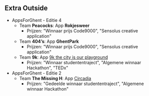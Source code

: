 Extra **Outside**
----------------------------------------------------

- AppsForGhent - Editie 4
  - Team **Peacocks**: App **Rokjesweer**
    - Prijzen: "Winnaar prijs Code9000", "Sensolus creative application"
  - Team **404’s**: App **GhentPark**
    - Prijzen: "Winnaar prijs Code9000", "Sensolus creative application"
  - Team **9k**: App [9k the city is our playground](http://www.slideshare.net/AppsForGhent/afg-presentatie)
    - Prijzen: "Winnaar studententraject", "Algemene winnaar Hackathon", "TEDx"
- AppsForGhent - Editie 2
  - Team **The Missing H**: App [Circadia](http://www.nieuwsblad.be/article/detail.aspx?articleid=QJ3NUCDA)
    - Prijzen: "Gedeelde winnaar studententraject", "Algemene winnaar Hackathon"